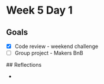 # Week 5 Day 1 

## Goals 

* [x] Code review - weekend challenge 
* [ ] Group project - Makers BnB

## Reflections 

* 
